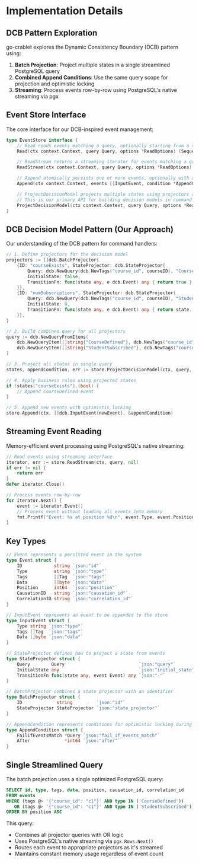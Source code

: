 # Implementation Details

## DCB Pattern Exploration

go-crablet explores the Dynamic Consistency Boundary (DCB) pattern using:

1. **Batch Projection**: Project multiple states in a single streamlined PostgreSQL query
2. **Combined Append Conditions**: Use the same query scope for projection and optimistic locking
3. **Streaming**: Process events row-by-row using PostgreSQL's native streaming via pgx

## Event Store Interface

The core interface for our DCB-inspired event management:

```go
type EventStore interface {
    // Read reads events matching a query, optionally starting from a specified sequence position
    Read(ctx context.Context, query Query, options *ReadOptions) (SequencedEvents, error)

    // ReadStream returns a streaming iterator for events matching a query
    ReadStream(ctx context.Context, query Query, options *ReadOptions) (EventIterator, error)

    // Append atomically persists one or more events, optionally with an append condition
    Append(ctx context.Context, events []InputEvent, condition *AppendCondition) (int64, error)

    // ProjectDecisionModel projects multiple states using projectors and returns final states and append condition
    // This is our primary API for building decision models in command handlers, inspired by DCB
    ProjectDecisionModel(ctx context.Context, query Query, options *ReadOptions, projectors []BatchProjector) (map[string]any, AppendCondition, error)
}
```

## DCB Decision Model Pattern (Our Approach)

Our understanding of the DCB pattern for command handlers:

```go
// 1. Define projectors for the decision model
projectors := []dcb.BatchProjector{
    {ID: "courseExists", StateProjector: dcb.StateProjector{
        Query: dcb.NewQuery(dcb.NewTags("course_id", courseID), "CourseDefined"),
        InitialState: false,
        TransitionFn: func(state any, e dcb.Event) any { return true },
    }},
    {ID: "numSubscriptions", StateProjector: dcb.StateProjector{
        Query: dcb.NewQuery(dcb.NewTags("course_id", courseID), "StudentSubscribed"),
        InitialState: 0,
        TransitionFn: func(state any, e dcb.Event) any { return state.(int) + 1 },
    }},
}

// 2. Build combined query for all projectors
query := dcb.NewQueryFromItems(
    dcb.NewQueryItem([]string{"CourseDefined"}, dcb.NewTags("course_id", courseID)),
    dcb.NewQueryItem([]string{"StudentSubscribed"}, dcb.NewTags("course_id", courseID)),
)

// 3. Project all states in single query
states, appendCondition, err := store.ProjectDecisionModel(ctx, query, nil, projectors)

// 4. Apply business rules using projected states
if !states["courseExists"].(bool) {
    // Append CourseDefined event
}

// 5. Append new events with optimistic locking
store.Append(ctx, []dcb.InputEvent{newEvent}, &appendCondition)
```

## Streaming Event Reading

Memory-efficient event processing using PostgreSQL's native streaming:

```go
// Read events using streaming interface
iterator, err := store.ReadStream(ctx, query, nil)
if err != nil {
    return err
}
defer iterator.Close()

// Process events row-by-row
for iterator.Next() {
    event := iterator.Event()
    // Process event without loading all events into memory
    fmt.Printf("Event: %s at position %d\n", event.Type, event.Position)
}
```

## Key Types

```go
// Event represents a persisted event in the system
type Event struct {
    ID            string `json:"id"`
    Type          string `json:"type"`
    Tags          []Tag  `json:"tags"`
    Data          []byte `json:"data"`
    Position      int64  `json:"position"`
    CausationID   string `json:"causation_id"`
    CorrelationID string `json:"correlation_id"`
}

// InputEvent represents an event to be appended to the store
type InputEvent struct {
    Type string `json:"type"`
    Tags []Tag  `json:"tags"`
    Data []byte `json:"data"`
}

// StateProjector defines how to project a state from events
type StateProjector struct {
    Query        Query                            `json:"query"`
    InitialState any                              `json:"initial_state"`
    TransitionFn func(state any, event Event) any `json:"-"`
}

// BatchProjector combines a state projector with an identifier
type BatchProjector struct {
    ID             string         `json:"id"`
    StateProjector StateProjector `json:"state_projector"`
}

// AppendCondition represents conditions for optimistic locking during append operations
type AppendCondition struct {
    FailIfEventsMatch *Query `json:"fail_if_events_match"`
    After             *int64 `json:"after"`
}
```

## Single Streamlined Query

The batch projection uses a single optimized PostgreSQL query:

```sql
SELECT id, type, tags, data, position, causation_id, correlation_id 
FROM events 
WHERE (tags @> '{"course_id": "c1"}' AND type IN ('CourseDefined'))
   OR (tags @> '{"course_id": "c1"}' AND type IN ('StudentSubscribed'))
ORDER BY position ASC
```

This query:
- Combines all projector queries with OR logic
- Uses PostgreSQL's native streaming via `pgx.Rows.Next()`
- Routes each event to appropriate projectors as it's streamed
- Maintains constant memory usage regardless of event count 